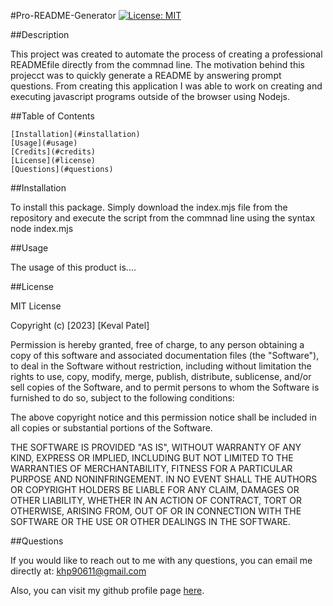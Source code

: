 #Pro-README-Generator   [![License: MIT](https://img.shields.io/badge/License-MIT-yellow.svg)](https://opensource.org/licenses/MIT)

##Description

This project was created to automate the process of creating a professional READMEfile directly from the commnad line. The motivation behind this projecct was to quickly generate a README by answering prompt questions. From creating this application I was able to work on creating and executing javascript programs outside of the browser using Nodejs.
        
##Table of Contents

    [Installation](#installation)
    [Usage](#usage)
    [Credits](#credits)
    [License](#license)
    [Questions](#questions)

##Installation

To install this package. Simply download the index.mjs file from the repository and execute the script from the commnad line using the syntax node index.mjs

##Usage

The usage of this product is....

##License

MIT License

Copyright (c) [2023] [Keval Patel]
        
Permission is hereby granted, free of charge, to any person obtaining a copy
of this software and associated documentation files (the "Software"), to deal
in the Software without restriction, including without limitation the rights
to use, copy, modify, merge, publish, distribute, sublicense, and/or sell
copies of the Software, and to permit persons to whom the Software is
furnished to do so, subject to the following conditions:

The above copyright notice and this permission notice shall be included in all
copies or substantial portions of the Software.

THE SOFTWARE IS PROVIDED "AS IS", WITHOUT WARRANTY OF ANY KIND, EXPRESS OR
IMPLIED, INCLUDING BUT NOT LIMITED TO THE WARRANTIES OF MERCHANTABILITY,
FITNESS FOR A PARTICULAR PURPOSE AND NONINFRINGEMENT. IN NO EVENT SHALL THE
AUTHORS OR COPYRIGHT HOLDERS BE LIABLE FOR ANY CLAIM, DAMAGES OR OTHER
LIABILITY, WHETHER IN AN ACTION OF CONTRACT, TORT OR OTHERWISE, ARISING FROM,
OUT OF OR IN CONNECTION WITH THE SOFTWARE OR THE USE OR OTHER DEALINGS IN THE
SOFTWARE.

##Questions

If you would like to reach out to me with any questions, you can email me directly at: [khp90611@gmail.com](mailto:khp90611@gmail.com)

Also, you can visit my github profile page [here](https://github.com/KevalPatel6).